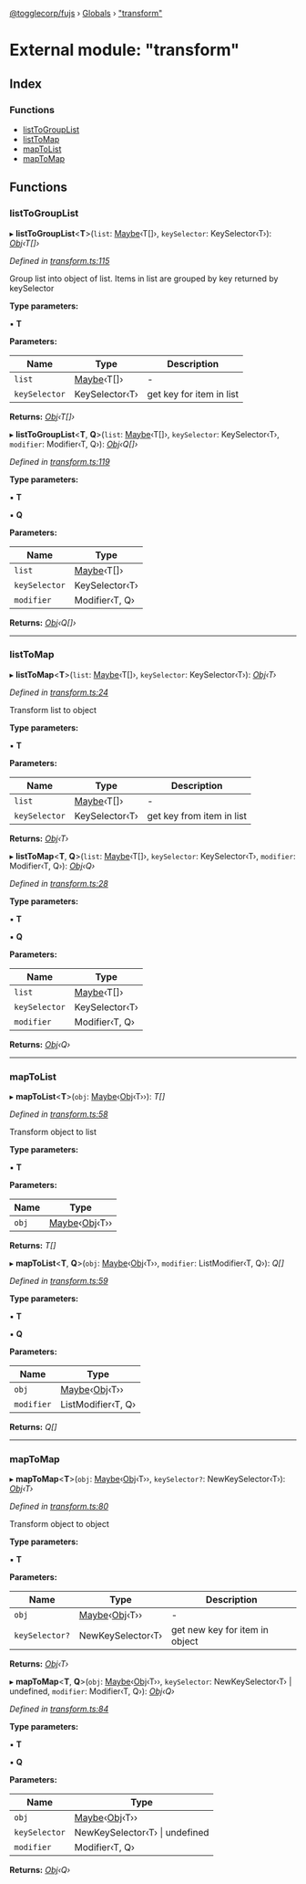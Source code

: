 [@togglecorp/fujs](../README.md) › [Globals](../globals.md) › ["transform"](_transform_.md)

# External module: "transform"

## Index

### Functions

* [listToGroupList](_transform_.md#listtogrouplist)
* [listToMap](_transform_.md#listtomap)
* [mapToList](_transform_.md#maptolist)
* [mapToMap](_transform_.md#maptomap)

## Functions

###  listToGroupList

▸ **listToGroupList**<**T**>(`list`: [Maybe](_declarations_.md#maybe)‹T[]›, `keySelector`: KeySelector‹T›): *[Obj](_declarations_.md#obj)‹T[]›*

*Defined in [transform.ts:115](https://github.com/toggle-corp/fujs/blob/4664803/src/transform.ts#L115)*

Group list into object of list.
Items in list are grouped by key returned by keySelector

**Type parameters:**

▪ **T**

**Parameters:**

Name | Type | Description |
------ | ------ | ------ |
`list` | [Maybe](_declarations_.md#maybe)‹T[]› | - |
`keySelector` | KeySelector‹T› | get key for item in list |

**Returns:** *[Obj](_declarations_.md#obj)‹T[]›*

▸ **listToGroupList**<**T**, **Q**>(`list`: [Maybe](_declarations_.md#maybe)‹T[]›, `keySelector`: KeySelector‹T›, `modifier`: Modifier‹T, Q›): *[Obj](_declarations_.md#obj)‹Q[]›*

*Defined in [transform.ts:119](https://github.com/toggle-corp/fujs/blob/4664803/src/transform.ts#L119)*

**Type parameters:**

▪ **T**

▪ **Q**

**Parameters:**

Name | Type |
------ | ------ |
`list` | [Maybe](_declarations_.md#maybe)‹T[]› |
`keySelector` | KeySelector‹T› |
`modifier` | Modifier‹T, Q› |

**Returns:** *[Obj](_declarations_.md#obj)‹Q[]›*

___

###  listToMap

▸ **listToMap**<**T**>(`list`: [Maybe](_declarations_.md#maybe)‹T[]›, `keySelector`: KeySelector‹T›): *[Obj](_declarations_.md#obj)‹T›*

*Defined in [transform.ts:24](https://github.com/toggle-corp/fujs/blob/4664803/src/transform.ts#L24)*

Transform list to object

**Type parameters:**

▪ **T**

**Parameters:**

Name | Type | Description |
------ | ------ | ------ |
`list` | [Maybe](_declarations_.md#maybe)‹T[]› | - |
`keySelector` | KeySelector‹T› | get key from item in list |

**Returns:** *[Obj](_declarations_.md#obj)‹T›*

▸ **listToMap**<**T**, **Q**>(`list`: [Maybe](_declarations_.md#maybe)‹T[]›, `keySelector`: KeySelector‹T›, `modifier`: Modifier‹T, Q›): *[Obj](_declarations_.md#obj)‹Q›*

*Defined in [transform.ts:28](https://github.com/toggle-corp/fujs/blob/4664803/src/transform.ts#L28)*

**Type parameters:**

▪ **T**

▪ **Q**

**Parameters:**

Name | Type |
------ | ------ |
`list` | [Maybe](_declarations_.md#maybe)‹T[]› |
`keySelector` | KeySelector‹T› |
`modifier` | Modifier‹T, Q› |

**Returns:** *[Obj](_declarations_.md#obj)‹Q›*

___

###  mapToList

▸ **mapToList**<**T**>(`obj`: [Maybe](_declarations_.md#maybe)‹[Obj](_declarations_.md#obj)‹T››): *T[]*

*Defined in [transform.ts:58](https://github.com/toggle-corp/fujs/blob/4664803/src/transform.ts#L58)*

Transform object to list

**Type parameters:**

▪ **T**

**Parameters:**

Name | Type |
------ | ------ |
`obj` | [Maybe](_declarations_.md#maybe)‹[Obj](_declarations_.md#obj)‹T›› |

**Returns:** *T[]*

▸ **mapToList**<**T**, **Q**>(`obj`: [Maybe](_declarations_.md#maybe)‹[Obj](_declarations_.md#obj)‹T››, `modifier`: ListModifier‹T, Q›): *Q[]*

*Defined in [transform.ts:59](https://github.com/toggle-corp/fujs/blob/4664803/src/transform.ts#L59)*

**Type parameters:**

▪ **T**

▪ **Q**

**Parameters:**

Name | Type |
------ | ------ |
`obj` | [Maybe](_declarations_.md#maybe)‹[Obj](_declarations_.md#obj)‹T›› |
`modifier` | ListModifier‹T, Q› |

**Returns:** *Q[]*

___

###  mapToMap

▸ **mapToMap**<**T**>(`obj`: [Maybe](_declarations_.md#maybe)‹[Obj](_declarations_.md#obj)‹T››, `keySelector?`: NewKeySelector‹T›): *[Obj](_declarations_.md#obj)‹T›*

*Defined in [transform.ts:80](https://github.com/toggle-corp/fujs/blob/4664803/src/transform.ts#L80)*

Transform object to object

**Type parameters:**

▪ **T**

**Parameters:**

Name | Type | Description |
------ | ------ | ------ |
`obj` | [Maybe](_declarations_.md#maybe)‹[Obj](_declarations_.md#obj)‹T›› | - |
`keySelector?` | NewKeySelector‹T› | get new key for item in object |

**Returns:** *[Obj](_declarations_.md#obj)‹T›*

▸ **mapToMap**<**T**, **Q**>(`obj`: [Maybe](_declarations_.md#maybe)‹[Obj](_declarations_.md#obj)‹T››, `keySelector`: NewKeySelector‹T› | undefined, `modifier`: Modifier‹T, Q›): *[Obj](_declarations_.md#obj)‹Q›*

*Defined in [transform.ts:84](https://github.com/toggle-corp/fujs/blob/4664803/src/transform.ts#L84)*

**Type parameters:**

▪ **T**

▪ **Q**

**Parameters:**

Name | Type |
------ | ------ |
`obj` | [Maybe](_declarations_.md#maybe)‹[Obj](_declarations_.md#obj)‹T›› |
`keySelector` | NewKeySelector‹T› &#124; undefined |
`modifier` | Modifier‹T, Q› |

**Returns:** *[Obj](_declarations_.md#obj)‹Q›*
